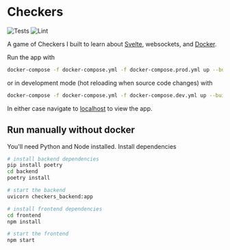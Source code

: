 # Checkers

![Tests](https://github.com/tcbegley/checkers/workflows/Tests/badge.svg) ![Lint](https://github.com/tcbegley/checkers/workflows/Lint/badge.svg)

A game of Checkers I built to learn about [Svelte][svelte], websockets, and
[Docker][docker].

Run the app with

```sh
docker-compose -f docker-compose.yml -f docker-compose.prod.yml up --build
```

or in development mode (hot reloading when source code changes) with

```sh
docker-compose -f docker-compose.yml -f docker-compose.dev.yml up --build
```

In either case navigate to [localhost][localhost] to view the app.

## Run manually without docker

You'll need Python and Node installed. Install dependencies

```sh
# install backend dependencies
pip install poetry
cd backend
poetry install

# start the backend
uvicorn checkers_backend:app

# install frontend dependencies
cd frontend
npm install

# start the frontend
npm start
```

[svelte]: https://svelte.dev/
[docker]: https://www.docker.com/
[localhost]: http://localhost
